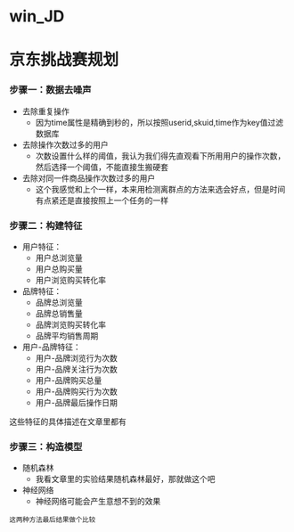 # win_JD
# 京东挑战赛规划

### 步骤一：数据去噪声

* 去除重复操作
	- 因为time属性是精确到秒的，所以按照userid,skuid,time作为key值过滤数据库
* 去除操作次数过多的用户
	- 次数设置什么样的阈值，我认为我们得先直观看下所用用户的操作次数，然后选择一个阈值，不能直接生搬硬套
* 去除对同一件商品操作次数过多的用户
	- 这个我感觉和上个一样，本来用检测离群点的方法来选会好点，但是时间有点紧还是直接按照上一个任务的一样

### 步骤二：构建特征
* 用户特征：
	- 用户总浏览量
	- 用户总购买量
	- 用户浏览购买转化率
* 品牌特征：
	- 品牌总浏览量
	- 品牌总销售量
	- 品牌浏览购买转化率
	- 品牌平均销售周期
* 用户-品牌特征：
	- 用户-品牌浏览行为次数
	- 用户-品牌关注行为次数
	- 用户-品牌购买总量
	- 用户-品牌购买行为次数
	- 用户-品牌最后操作日期

这些特征的具体描述在文章里都有
### 步骤三：构造模型
* 随机森林
	- 我看文章里的实验结果随机森林最好，那就做这个吧
* 神经网络
	- 神经网络可能会产生意想不到的效果


```
这两种方法最后结果做个比较
```


